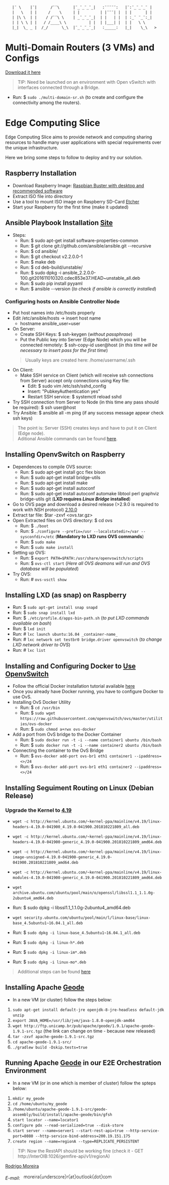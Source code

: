 ```
   |¨ \    |¨|      /¨¨\      |¨_¨_¨_¨_|   :¨¨¨¨¨:   |¨:¨_¨_¨_¨ |
   |   \   | |     /    \     | |         | |¨¨¨| |  | |      | |
   | |\ \  | |    / /¨¨\ \    | _¨_¨_¨_|  | |   | |  | :_¨ ¨_¨:_|
   | | \ \ | |   / /____\ \          | |  | |___| |  | |   \ \
   |_|  \_ _ |  /_/      \_\  |¨_¨_¨_¨_|   :_____:   |_|    \_\   > 
```


# Multi-Domain Routers (3 VMs) and Configs

[Download it here](http://bit.ly/Multi-Domain-Routers-AINA2020)

> TIP: Need be launched on an environment with Open vSwitch with interfaces connected through a Bridge.

* Run: $ `sudo ./multi-domain-sr.sh` (to create and configure the connectivity among the routers).

# Edge Computing Slice
Edge Computing Slice aims to provide network and computing sharing resources to handle many user applications with special requirements over the unique infrastructure.

Here we bring some steps to follow to deploy and try our solution.

## **Raspberry Installation**

* Download Raspberry Image: [Raspbian Buster with desktop and recommended software](https://www.balena.io/etcher/)
* Extract ISO file into directory
* Use a tool to mount ISO image on Raspberry SD-Card [Etcher](https://www.balena.io/etcher/)
* Start your Raspberry for the first time (make it updated)

## **Ansible Playbook Installation** [Site](https://docs.ansible.com/ansible/latest/installation_guide/index.html)
* Steps:
  * Run: $ sudo apt-get install software-properties-common
  * Run: $ git clone git://github.com/ansible/ansible.git --recursive
  * Run: $ cd ansible/
  * Run: $ git checkout v2.2.0.0-1
  * Run: $ make deb
  * Run: $ cd deb-build/unstable/
  * Run: $ sudo dpkg -i ansible_2.2.0.0-100.git201611010320.cdec853e37.HEAD~unstable_all.deb
  * Run: $ sudo pip install pyyaml
  * Run: $ ansible --version (_to check if ansible is correctly installed_)

### Configuring hosts on Ansible Controller Node
* Put host names into /etc/hosts properly
* Edit /etc/ansible/hosts -> insert host name
  * hostname ansible_user=user
* On Server:
  * Create SSH Keys: $ ssh-keygen (_without passphrase_)
  * Put the Public key into Server (Edge Node) which you will be connected remotely: $ ssh-copy-id user@host (_in this time will be necessary to insert pass for the first time_)
  > Usually keys are created here: /home/username/.ssh
* On Client:
  * Make SSH service on Client (which will receive ssh connections from Server) accept only connections using Key file:
    * Edit: $ sudo vim /etc/ssh/sshd_config
    * Insert: "PubkeyAuthentication yes"
    * Restart SSH service: $ systemctl reload sshd
* Try SSH connection from Server to Node (in this time any pass should be required): $ ssh user@host
* Try Ansible: $ ansible all -m ping (if any success message appear check ssh keys)
> The point is: Server (SSH) creates keys and have to put it on Client (Edge node). \
> Aditional Ansible commands can be found [here](https://docs.ansible.com/ansible/latest/user_guide/intro_adhoc.html).

## **Installing OpenvSwitch on Raspberry**
* Dependences to compile OVS source:
  * Run: $ sudo apt-get install gcc flex bison
  * Run: $ sudo apt-get install bridge-utils
  * Run: $ sudo apt-get install make
  * Run: $ sudo apt-get install autoconf
  * Run: $ sudo apt-get install autoconf automake libtool perl graphviz bridge-utils git (**LXD requires _Linux Bridge_ installed**)
* Go to OVS page and download a desired release (>2.9.0 is required to work with NSH protocol) [2.10.0](https://www.openvswitch.org/releases/openvswitch-2.10.0.tar.gz)
* Extract tar file: $tar -zxvf <ovs.tar.gz>
* Open Extracted files on OVS directory: $ cd ovs
  * Run: $ `./boot`
  * Run: $ `./configure --prefix=/usr --localstatedir=/var --sysconfdir=/etc` (**Mandatory to LXD runs OVS commands**)
  * Run: $ `sudo make`
  * Run: $ `sudo make install`
* Setting up OVS:
  * Run: $ `export PATH=$PATH:/usr/share/openvswitch/scripts`
  * Run: $ `ovs-ctl start` (_Here all OVS deamons will run and OVS database will be populated_)
* Try OVS:
  * Run: # `ovs-vsctl show`

## **Installing LXD (as snap) on Raspberry**
* Run: $ `sudo apt-get install snap snapd`
* Run: $ `sudo snap install lxd`
* Run: $ `./etc/profile.d/apps-bin-path.sh` (_to put LXD commands available on bash_)
* Run: $ `lxd init`
* Run: # `lxc launch ubuntu:16.04 _container-name_`
* Run: # `lxc network set testbr0 bridge.driver openvswitch` (_to change LXD network driver to OVS_)
* Run: # `lxc list`

## **Installing and Configuring Docker to [Use OpenvSwitch](http://containertutorials.com/network/ovs_docker.html)**
* Follow the official Docker installation tutorial available [here](https://docs.docker.com/install/linux/docker-ce/ubuntu/)
* Once you already have Docker running, you have to configure Docker to use OvS.
* Installing OvS Docker Utility
  * Run: $ `cd /usr/bin`
  * Run: $ `sudo wget https://raw.githubusercontent.com/openvswitch/ovs/master/utilities/ovs-docker`
  * Run: $ `sudo chmod a+rwx ovs-docker`
* Add a port from OvS bridge to the Docker Container
  * Run: $ `sudo docker run -t -i --name container1 ubuntu /bin/bash`
  * Run: $ `sudo docker run -t -i --name container2 ubuntu /bin/bash`
* Connecting the container to the OvS Bridge
  * Run: $ `ovs-docker add-port ovs-br1 eth1 container1 --ipaddress=<>/24`
  * Run: $ `ovs-docker add-port ovs-br1 eth1 container2 --ipaddress=<>/24`

## **Installing Seguiment Routing on Linux (Debian Release)**
  ### **Upgrade the Kernel to [4.19](https://elixir.bootlin.com/linux/v4.19.1/source/net/ipv6/route.c)**
  * `wget -c http://kernel.ubuntu.com/~kernel-ppa/mainline/v4.19/linux-headers-4.19.0-041900_4.19.0-041900.201810221809_all.deb`

  * `wget -c http://kernel.ubuntu.com/~kernel-ppa/mainline/v4.19/linux-headers-4.19.0-041900-generic_4.19.0-041900.201810221809_amd64.deb`

  * `wget -c http://kernel.ubuntu.com/~kernel-ppa/mainline/v4.19/linux-image-unsigned-4.19.0-041900-generic_4.19.0-041900.201810221809_amd64.deb`

  * `wget -c http://kernel.ubuntu.com/~kernel-ppa/mainline/v4.19/linux-modules-4.19.0-041900-generic_4.19.0-041900.201810221809_amd64.deb`
  * `wget archive.ubuntu.com/ubuntu/pool/main/o/openssl/libssl1.1_1.1.0g-2ubuntu4_amd64.deb`
  * Run: $ sudo dpkg -i libssl1.1_1.1.0g-2ubuntu4_amd64.deb
  * `wget security.ubuntu.com/ubuntu/pool/main/l/linux-base/linux-base_4.5ubuntu1~16.04.1_all.deb`
  * Run: $ `sudo dpkg -i linux-base_4.5ubuntu1~16.04.1_all.deb`
  * Run: $ `sudo dpkg -i linux-h*.deb`
  * Run: $ `sudo dpkg -i linux-im*.deb`
  * Run: $ `sudo dpkg -i linux-mo*.deb`

> Additional steps can be found [here](https://github.com/netgroup/SRv6-net-prog/)

## **Installing Apache [Geode](https://geode.apache.org)**
* In a new VM (or cluster) follow the steps below:
1. `sudo apt-get install default-jre openjdk-8-jre-headless default-jdk unzip`
2. `export JAVA_HOME=/usr/lib/jvm/java-1.8.0-openjdk-amd64`
3. `wget http://ftp.unicamp.br/pub/apache/geode/1.9.1/apache-geode-1.9.1-src.tgz` (the link can change on time - because new released)
4. `tar -zxvf apache-geode-1.9.1-src.tgz`
5. `cd apache-geode-1.9.1-src/`
6. `./gradlew build -Dskip.tests=true`

## **Running Apache [Geode](https://geode.apache.org) in our E2E Orchestration Environment**
* In a new VM (or in one which is member of cluster) follow the spteps below:
1. `mkdir my_geode`
2. `cd /home/ubuntu/my_geode`
3. `/home/ubuntu/apache-geode-1.9.1-src/geode-assembly/build/install/apache-geode/bin/gfsh`
4. `start locator --name=locator1`
5. `configure pdx --read-serialized=true --disk-store`
6. `start server --name=server1 --start-rest-api=true --http-service-port=8080 --http-service-bind-address=200.19.151.175`
7. `create region --name=regionA --type=REPLICATE_PERSISTENT`

> TIP: Now the RestAPI should be working fine (check it - GET http://InterOIB:1026/gemfire-api/v1/regionA)


[Rodrigo Moreira](http://twitter.com/moreira_r) \
*E-mail*:
![alt text](https://github.com/romoreira/EdgeComputingSlice/blob/master/mail.PNG)

